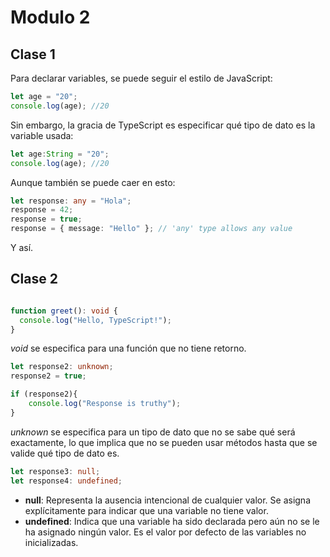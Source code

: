 # Modulo 2

## Clase 1

Para declarar variables, se puede seguir el estilo de JavaScript:

```typescript
let age = "20";
console.log(age); //20
```

Sin embargo, la gracia de TypeScript es especificar qué tipo de dato es la variable usada:

```typescript
let age:String = "20";
console.log(age); //20
```

Aunque también se puede caer en esto:

```typescript
let response: any = "Hola";
response = 42; 
response = true; 
response = { message: "Hello" }; // 'any' type allows any value
```

Y así.

## Clase 2

```typescript

function greet(): void {
  console.log("Hello, TypeScript!");
}  
```

*void* se especifica para una función que no tiene retorno.

```typescript
let response2: unknown;
response2 = true;

if (response2){
    console.log("Response is truthy");
}
```

*unknown* se especifica para un tipo de dato que no se sabe qué será exactamente, lo que implica que no se pueden usar métodos hasta que se valide qué tipo de dato es.

```typescript
let response3: null;
let response4: undefined;
```

- **null**: Representa la ausencia intencional de cualquier valor. Se asigna explícitamente para indicar que una variable no tiene valor.
- **undefined**: Indica que una variable ha sido declarada pero aún no se le ha asignado ningún valor. Es el valor por defecto de las variables no inicializadas.




